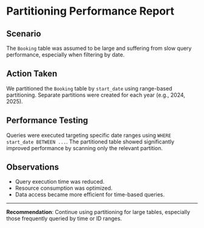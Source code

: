 # Partitioning Performance Report

## Scenario

The `Booking` table was assumed to be large and suffering from slow query performance, especially when filtering by date.

## Action Taken

We partitioned the `Booking` table by `start_date` using range-based partitioning. Separate partitions were created for each year (e.g., 2024, 2025).

## Performance Testing

Queries were executed targeting specific date ranges using `WHERE start_date BETWEEN ...`. The partitioned table showed significantly improved performance by scanning only the relevant partition.

## Observations

- Query execution time was reduced.
- Resource consumption was optimized.
- Data access became more efficient for time-based queries.

---

**Recommendation**: Continue using partitioning for large tables, especially those frequently queried by time or ID ranges.
